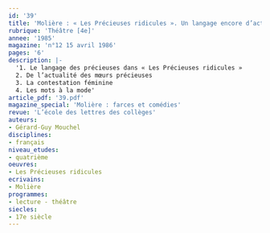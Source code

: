 ```yaml
---
id: '39'
title: 'Molière : « Les Précieuses ridicules ». Un langage encore d’actualité'
rubrique: 'Théâtre [4e]'
annee: '1985'
magazine: 'n°12 15 avril 1986'
pages: '6'
description: |-
  '1. Le langage des précieuses dans « Les Précieuses ridicules »
  2. De l’actualité des mœurs précieuses
  3. La contestation féminine
  4. Les mots à la mode'
article_pdf: '39.pdf'
magazine_special: 'Molière : farces et comédies'
revue: 'L’école des lettres des collèges'
auteurs:
- Gérard-Guy Mouchel
disciplines:
- français
niveau_etudes:
- quatrième
oeuvres:
- Les Précieuses ridicules
ecrivains:
- Molière
programmes:
- lecture - théâtre
siecles:
- 17e siècle
---
```

